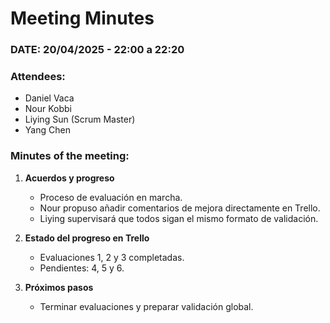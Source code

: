# **Meeting Minutes**

### **DATE: 20/04/2025 - 22:00 a 22:20**  
### **Attendees:**  
- Daniel Vaca  
- Nour Kobbi  
- Liying Sun (Scrum Master)  
- Yang Chen  

### **Minutes of the meeting:**  
1. **Acuerdos y progreso**  
   - Proceso de evaluación en marcha.  
   - Nour propuso añadir comentarios de mejora directamente en Trello.  
   - Liying supervisará que todos sigan el mismo formato de validación.  

2. **Estado del progreso en Trello**  
   - Evaluaciones 1, 2 y 3 completadas.  
   - Pendientes: 4, 5 y 6.  

3. **Próximos pasos**  
   - Terminar evaluaciones y preparar validación global.  
